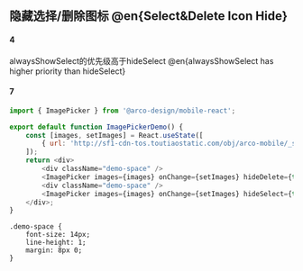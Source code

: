 ## 隐藏选择/删除图标 @en{Select&Delete Icon Hide}

#### 4

alwaysShowSelect的优先级高于hideSelect
@en{alwaysShowSelect has higher priority than hideSelect}
#### 7

```js
import { ImagePicker } from '@arco-design/mobile-react';

export default function ImagePickerDemo() {
    const [images, setImages] = React.useState([
        { url: 'http://sf1-cdn-tos.toutiaostatic.com/obj/arco-mobile/_static_/large_image_1.jpg' }
    ]);
    return <div>
        <div className="demo-space" />
        <ImagePicker images={images} onChange={setImages} hideDelete={true} />
        <div className="demo-space" />
        <ImagePicker images={images} onChange={setImages} hideSelect={true} />
    </div>;
}
```

```less
.demo-space {
    font-size: 14px;
    line-height: 1;
    margin: 8px 0;
}
```
